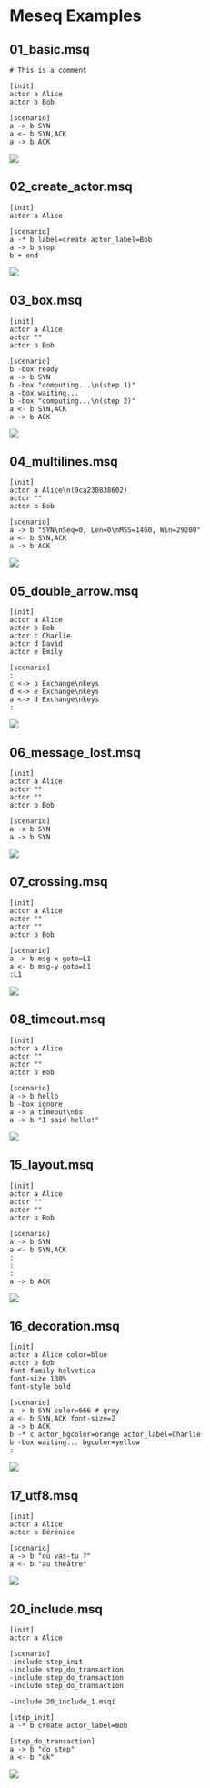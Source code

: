 # Meseq Examples
## 01_basic.msq

	
	# This is a comment
	
	[init]
	actor a Alice
	actor b Bob
	
	[scenario]
	a -> b SYN
	a <- b SYN,ACK
	a -> b ACK
	
![](examples/01_basic.png)

## 02_create_actor.msq

	[init]
	actor a Alice
	
	[scenario]
	a -* b label=create actor_label=Bob
	a -> b stop
	b + end
	
![](examples/02_create_actor.png)

## 03_box.msq

	[init]
	actor a Alice
	actor ""
	actor b Bob
	
	[scenario]
	b -box ready
	a -> b SYN
	b -box "computing...\n(step 1)"
	a -box waiting...
	b -box "computing...\n(step 2)"
	a <- b SYN,ACK
	a -> b ACK
	
![](examples/03_box.png)

## 04_multilines.msq

	[init]
	actor a Alice\n(9ca230838602)
	actor ""
	actor b Bob
	
	[scenario]
	a -> b "SYN\nSeq=0, Len=0\nMSS=1460, Win=29200"
	a <- b SYN,ACK
	a -> b ACK
	
![](examples/04_multilines.png)

## 05_double_arrow.msq

	[init]
	actor a Alice
	actor b Bob
	actor c Charlie
	actor d David
	actor e Emily
	
	[scenario]
	:
	c <-> b Exchange\nkeys
	d <-> e Exchange\nkeys
	a <-> d Exchange\nkeys
	:
	
![](examples/05_double_arrow.png)

## 06_message_lost.msq

	[init]
	actor a Alice
	actor ""
	actor ""
	actor b Bob
	
	[scenario]
	a -x b SYN
	a -> b SYN
	
![](examples/06_message_lost.png)

## 07_crossing.msq

	[init]
	actor a Alice
	actor ""
	actor ""
	actor b Bob
	
	[scenario]
	a -> b msg-x goto=L1
	a <- b msg-y goto=L1
	:L1
![](examples/07_crossing.png)

## 08_timeout.msq

	[init]
	actor a Alice
	actor ""
	actor ""
	actor b Bob
	
	[scenario]
	a -> b hello
	b -box ignore
	a -> a timeout\n6s
	a -> b "I said hello!"
	
![](examples/08_timeout.png)

## 15_layout.msq

	[init]
	actor a Alice
	actor ""
	actor ""
	actor b Bob
	
	[scenario]
	a -> b SYN
	a <- b SYN,ACK
	:
	:
	:
	a -> b ACK
	
![](examples/15_layout.png)

## 16_decoration.msq

	[init]
	actor a Alice color=blue
	actor b Bob
	font-family helvetica
	font-size 130%
	font-style bold
	
	[scenario]
	a -> b SYN color=666 # grey
	a <- b SYN,ACK font-size=2
	a -> b ACK
	b -* c actor_bgcolor=orange actor_label=Charlie
	b -box waiting... bgcolor=yellow
	:
	
![](examples/16_decoration.png)

## 17_utf8.msq

	[init]
	actor a Alice
	actor b Bérénice
	
	[scenario]
	a -> b "où vas-tu ?"
	a <- b "au théâtre"
![](examples/17_utf8.png)

## 20_include.msq

	[init]
	actor a Alice
	
	[scenario]
	-include step_init
	-include step_do_transaction
	-include step_do_transaction
	-include step_do_transaction
	
	-include 20_include_1.msqi
	
	[step_init]
	a -* b create actor_label=Bob
	
	[step_do_transaction]
	a -> b "do step"
	a <- b "ok"
![](examples/20_include.png)


